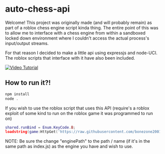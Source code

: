 # auto-chess-api
Welcome! This project was originally made (and will probably remain) as part of a roblox chess engine script kinda thing. The entire point of this was to allow me to interface with a chess engine from within a sandboxed locked down environment where I couldn't access the actual process's input/output streams.

For that reason I decided to make a little api using expressjs and node-UCI. The roblox scripts that interface with it have also been included.

[![Video Tutorial](https://img.youtube.com/vi/P3JAT6lrCs8/0.jpg)](https://www.youtube.com/watch?v=P3JAT6lrCs8)

## How to run it?!
```js
npm install
node .
```

If you wish to use the roblox script that uses this API (require's a roblox exploit of some kind to run on the roblox game it was programmed to run on)
```lua
shared.runBind = Enum.KeyCode.B;
loadstring(game:HttpGet('https://raw.githubusercontent.com/bonezone2001/AutoChessAPI/main/script.lua'))();
```

NOTE: Be sure the change "enginePath" to the path / name (if it's in the same path as index.js) as the engine you have and wish to use.

